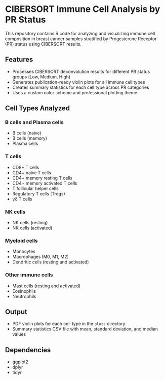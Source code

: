 # CIBERSORT Immune Cell Analysis by PR Status

This repository contains R code for analyzing and visualizing immune cell composition in breast cancer samples stratified by Progesterone Receptor (PR) status using CIBERSORT results.

## Features

- Processes CIBERSORT deconvolution results for different PR status groups (Low, Medium, High)
- Generates publication-ready violin plots for all immune cell types
- Creates summary statistics for each cell type across PR categories
- Uses a custom color scheme and professional plotting theme

## Cell Types Analyzed

### B cells and Plasma cells
- B cells (naive)
- B cells (memory)
- Plasma cells

### T cells
- CD8+ T cells
- CD4+ naive T cells
- CD4+ memory resting T cells
- CD4+ memory activated T cells
- T follicular helper cells
- Regulatory T cells (Tregs)
- γδ T cells

### NK cells
- NK cells (resting)
- NK cells (activated)

### Myeloid cells
- Monocytes
- Macrophages (M0, M1, M2)
- Dendritic cells (resting and activated)

### Other immune cells
- Mast cells (resting and activated)
- Eosinophils
- Neutrophils

## Output

- PDF violin plots for each cell type in the `plots` directory
- Summary statistics CSV file with mean, standard deviation, and median values

## Dependencies

- ggplot2
- dplyr
- tidyr
